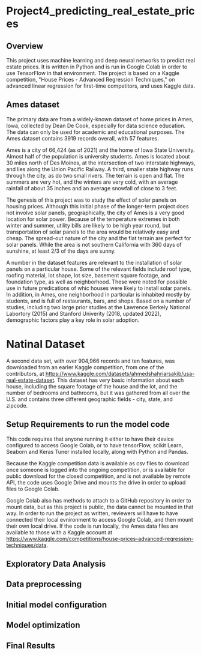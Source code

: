 # Project4_predicting_real_estate_prices

## Overview

This project uses machine learning and deep neural networks to predict real estate prices.   It is written in Python and is run in Google Colab in order to use TensorFlow in that environment.   The project is based on a Kaggle competition, "House Prices - Advanced Regression Techniques," on advanced linear regression for first-time competitors, and uses Kaggle data.   

## Ames dataset

The primary data are from a widely-known dataset of home prices in Ames, Iowa, collected by Dean De Cook, especially for data science education.  The data can only be used for academic and educational purposes.  The Ames dataset contains 3919 records overall, with 57 features. 

Ames is a city of 66,424 (as of 2021) and the home of Iowa State University.  Almost half of the population is university students.  Ames is located about 30 miles north of Des Moines, at the intersection of two interstate highways, and lies along the Union Pacific Railway.  A third, smaller state highway runs through the city, as do two small rivers.   The terrain is open and flat.  The summers are very hot, and the winters are very cold, with an average rainfall of about 35 inches and an average snowfall of close to 3 feet.  

The genesis of this project was to study the effect of solar panels on housing prices.  Although this initial phase of the longer-term project does not involve solar panels, geographically, the city of Ames is a very good location for solar power.   Because of the temperature extremes in both winter and summer, utility bills are likely to be high year round, but transportation of solar panels to the area would be relatively easy and cheap.  The spread-out nature of the city and the flat terrain are perfect for solar panels.  While the area is not southern California with 360 days of sunshine, at least 2/3 of the days are sunny.  

A number in the dataset features are relevant to the installation of solar panels on a particular house.  Some of the relevant fields include roof type, roofing material, lot shape, lot size, basement square footage, and foundation type, as well as neighborhood.  These were noted for possible use in future predications of whic houses were likely to install solar panels.  In addition, in Ames, one neighborhood in particular is inhabited mostly by students, and is full of restaurants, bars, and shops.  Based on a number of studies, including two large prior studies at the Lawrence Berkely National Labortory (2015) and Stanford Univerity (2018, updated 2022), demographic factors play a key role in solar adoption.

# Natinal Dataset

A second data set, with over 904,966 records and ten features, was downloaded from an earler Kaggle competition, from one of the contributors, at https://www.kaggle.com/datasets/ahmedshahriarsakib/usa-real-estate-dataset.   This dataset has very basic information about each house, including the square footage of the house and the lot, and the number of bedrooms and bathrooms, but it was gathered from all over the U.S. and contains three different geographic fields - city, state, and zipcode.

## Setup Requirements to run the model code

This code requires that anyone running it either to have their device configured to access Google Colab, or to have tensorFlow, scikit Learn, Seaborn and Keras Tuner installed locally, along with Python and Pandas.

Because the Kaggle competition data is available as csv files to download once someone is logged into the ongoing competition, or is available for public download for the closed competition, and is not available by remote API, the code uses Google Drive and mounts the drive in order to upload files to Google Colab.  

Google Colab also has methods to attach to a GitHub repository in order to mount data, but as this project is public, the data cannot be mounted in that way.   In order to run the project as written, reviewers will have to have connected their local evnironment to access Google Colab, and then mount their own local drive.  If the code is run locally, the Ames data files are available to those with a Kaggle account at https://www.kaggle.com/competitions/house-prices-advanced-regression-techniques/data.   

## Exploratory Data Analysis

## Data preprocessing

## Initial model configuration


## Model optimization

## Final Results
